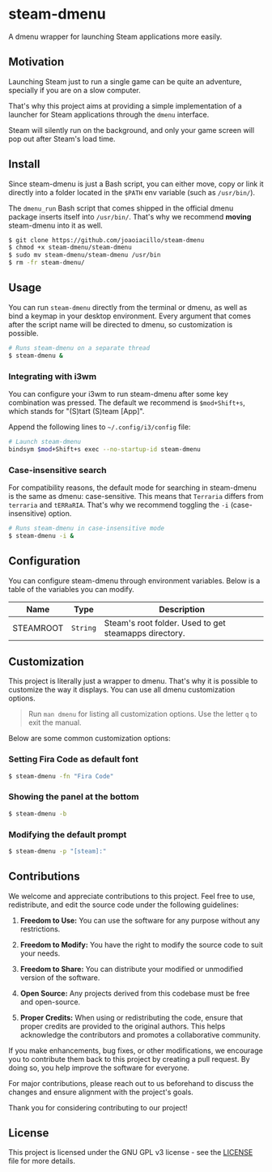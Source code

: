 # steam-dmenu

A dmenu wrapper for launching Steam applications more easily.

## Motivation

Launching Steam just to run a single game can be quite an adventure, specially if you are on a slow computer.

That's why this project aims at providing a simple implementation of a launcher for Steam applications through the `dmenu`
interface.

Steam will silently run on the background, and only your game screen will pop out after Steam's load time.

## Install

Since steam-dmenu is just a Bash script, you can either move, copy or link it directly into a
folder located in the `$PATH` env variable (such as `/usr/bin/`).

The `dmenu_run` Bash script that comes shipped in the official dmenu package inserts
itself into `/usr/bin/`. That's why we recommend **moving** steam-dmenu
into it as well.

```bash
$ git clone https://github.com/joaoiacillo/steam-dmenu
$ chmod +x steam-dmenu/steam-dmenu
$ sudo mv steam-dmenu/steam-dmenu /usr/bin
$ rm -fr steam-dmenu/
```

## Usage

You can run `steam-dmenu` directly from the terminal or dmenu, as well as bind a
keymap in your desktop environment. Every argument that comes after the script
name will be directed to dmenu, so customization is possible.

```bash
# Runs steam-dmenu on a separate thread
$ steam-dmenu &
```

### Integrating with i3wm

You can configure your i3wm to run steam-dmenu after some key combination was
pressed. The default we recommend is `$mod+Shift+s`, which stands for "(S)tart
(S)team [App]".

Append the following lines to `~/.config/i3/config` file:

```bash
# Launch steam-dmenu
bindsym $mod+Shift+s exec --no-startup-id steam-dmenu
```

### Case-insensitive search

For compatibility reasons, the default mode for searching in steam-dmenu is the
same as dmenu: case-sensitive. This means that `Terraria` differs from
`terraria` and `tERRaRIA`. That's why we recommend toggling the `-i`
(case-insensitive) option.

```bash
# Runs steam-dmenu in case-insensitive mode
$ steam-dmenu -i &
```

## Configuration

You can configure steam-dmenu through environment variables. Below is a table of
the variables you can modify.

| Name      | Type     | Description                                           |
| --------- | -------- | ----------------------------------------------------- |
| STEAMROOT | `String` | Steam's root folder. Used to get steamapps directory. |

## Customization

This project is literally just a wrapper to dmenu. That's why it is possible to
customize the way it displays. You can use all dmenu customization options.

> Run `man dmenu` for listing all customization options. Use the letter `q` to
> exit the manual.

Below are some common customization options:

### Setting Fira Code as default font

```bash
$ steam-dmenu -fn "Fira Code"
```

### Showing the panel at the bottom

```bash
$ steam-dmenu -b
```

### Modifying the default prompt

```bash
$ steam-dmenu -p "[steam]:"
```

## Contributions

We welcome and appreciate contributions to this project. Feel free to use,
redistribute, and edit the source code under the following guidelines:

1. **Freedom to Use:** You can use the software for any purpose without any restrictions.

2. **Freedom to Modify:** You have the right to modify the source code to suit your needs.

3. **Freedom to Share:** You can distribute your modified or unmodified version of the software.

4. **Open Source:** Any projects derived from this codebase must be free and open-source.

5. **Proper Credits:** When using or redistributing the code, ensure that proper credits are provided to the original authors. This helps acknowledge the contributors and promotes a collaborative community.

If you make enhancements, bug fixes, or other modifications, we encourage you to contribute them back to this project by creating a pull request. By doing so, you help improve the software for everyone.

For major contributions, please reach out to us beforehand to discuss the changes and ensure alignment with the project's goals.

Thank you for considering contributing to our project!

## License

This project is licensed under the GNU GPL v3 license - see the
[LICENSE](./LICENSE) file for more details.
